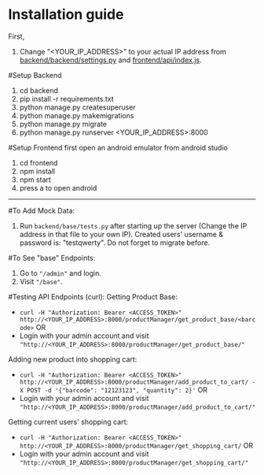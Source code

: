 # Installation guide

First,
1. Change "<YOUR_IP_ADDRESS>" to your actual IP address from [backend/backend/settings.py](backend/backend/settings.py) and [frontend/api/index.js](frontend/api/index.js).

#Setup Backend
1. cd backend
2. pip install -r requirements.txt
3. python manage.py createsuperuser
4. python manage.py makemigrations
5. python manage.py migrate
6. python manage.py runserver <YOUR_IP_ADDRESS>:8000

#Setup Frontend
first open an android emulator from android studio
1. cd frontend
2. npm install
3. npm start
4. press a to open android


-----------
#To Add Mock Data:
1. Run `backend/base/tests.py` after starting up the server (Change the IP address in that file to your own IP). Created users' username & password is: "testqwerty". Do not forget to migrate before.

#To See "base" Endpoints:
1. Go to `"/admin"` and login.
2. Visit `"/base"`.

#Testing API Endpoints (curl):
Getting Product Base:
* `curl -H "Authorization: Bearer <ACCESS_TOKEN>" http://<YOUR_IP_ADDRESS>:8000/productManager/get_product_base/<barcode>`
OR
* Login with your admin account and visit `"http://<YOUR_IP_ADDRESS>:8000/productManager/get_product_base/"`

Adding new product into shopping cart:
* `curl -H "Authorization: Bearer <ACCESS_TOKEN>" http://<YOUR_IP_ADDRESS>:8000/productManager/add_product_to_cart/ -X POST -d '{"barcode": "12123123", "quantity": 2}'`
OR
* Login with your admin account and visit `"http://<YOUR_IP_ADDRESS>:8000/productManager/add_product_to_cart/"`

Getting current users' shopping cart:
* `curl -H "Authorization: Bearer <ACCESS_TOKEN>" http://<YOUR_IP_ADDRESS>:8000/productManager/get_shopping_cart/`
OR
* Login with your admin account and visit `"http://<YOUR_IP_ADDRESS>:8000/productManager/get_shopping_cart/"`